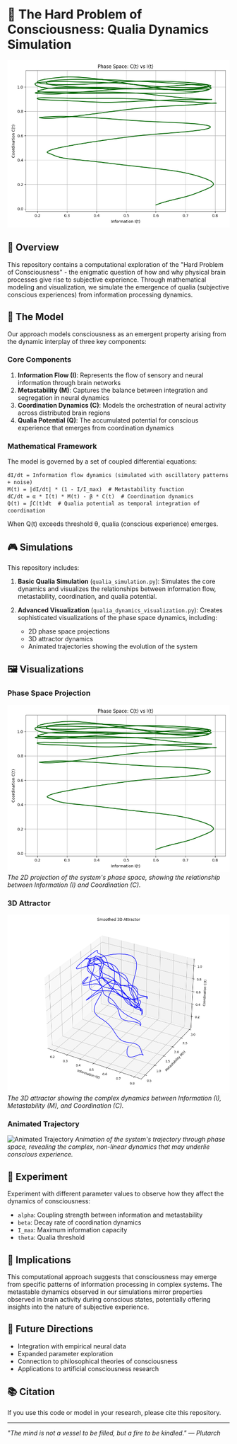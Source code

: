 # 🧠 The Hard Problem of Consciousness: Qualia Dynamics Simulation

[![Qualia Dynamics](phase_space_projection.png)](https://github.com/mannino49/Hard-Problem)

## 🌌 Overview

This repository contains a computational exploration of the "Hard Problem of Consciousness" - the enigmatic question of how and why physical brain processes give rise to subjective experience. Through mathematical modeling and visualization, we simulate the emergence of qualia (subjective conscious experiences) from information processing dynamics.

## 🔬 The Model

Our approach models consciousness as an emergent property arising from the dynamic interplay of three key components:

### Core Components

1. **Information Flow (I)**: Represents the flow of sensory and neural information through brain networks
2. **Metastability (M)**: Captures the balance between integration and segregation in neural dynamics
3. **Coordination Dynamics (C)**: Models the orchestration of neural activity across distributed brain regions
4. **Qualia Potential (Q)**: The accumulated potential for conscious experience that emerges from coordination dynamics

### Mathematical Framework

The model is governed by a set of coupled differential equations:

```
dI/dt = Information flow dynamics (simulated with oscillatory patterns + noise)
M(t) = |dI/dt| * (1 - I/I_max)  # Metastability function
dC/dt = α * I(t) * M(t) - β * C(t)  # Coordination dynamics
Q(t) = ∫C(t)dt  # Qualia potential as temporal integration of coordination
```

When Q(t) exceeds threshold θ, qualia (conscious experience) emerges.

## 🎮 Simulations

This repository includes:

1. **Basic Qualia Simulation** (`qualia_simulation.py`): Simulates the core dynamics and visualizes the relationships between information flow, metastability, coordination, and qualia potential.

2. **Advanced Visualization** (`qualia_dynamics_visualization.py`): Creates sophisticated visualizations of the phase space dynamics, including:
   - 2D phase space projections
   - 3D attractor dynamics
   - Animated trajectories showing the evolution of the system

## 🖼️ Visualizations

### Phase Space Projection
![Phase Space Projection](phase_space_projection.png)
*The 2D projection of the system's phase space, showing the relationship between Information (I) and Coordination (C).*

### 3D Attractor
![3D Attractor](3d_attractor.png)
*The 3D attractor showing the complex dynamics between Information (I), Metastability (M), and Coordination (C).*

### Animated Trajectory
![Animated Trajectory](metastable_trajectory_animation.gif)
*Animation of the system's trajectory through phase space, revealing the complex, non-linear dynamics that may underlie conscious experience.*

## 🧪 Experiment

Experiment with different parameter values to observe how they affect the dynamics of consciousness:

- `alpha`: Coupling strength between information and metastability
- `beta`: Decay rate of coordination dynamics
- `I_max`: Maximum information capacity
- `theta`: Qualia threshold

## 🔮 Implications

This computational approach suggests that consciousness may emerge from specific patterns of information processing in complex systems. The metastable dynamics observed in our simulations mirror properties observed in brain activity during conscious states, potentially offering insights into the nature of subjective experience.

## 🚀 Future Directions

- Integration with empirical neural data
- Expanded parameter exploration
- Connection to philosophical theories of consciousness
- Applications to artificial consciousness research

## 📚 Citation

If you use this code or model in your research, please cite this repository.

---

*"The mind is not a vessel to be filled, but a fire to be kindled." — Plutarch*
